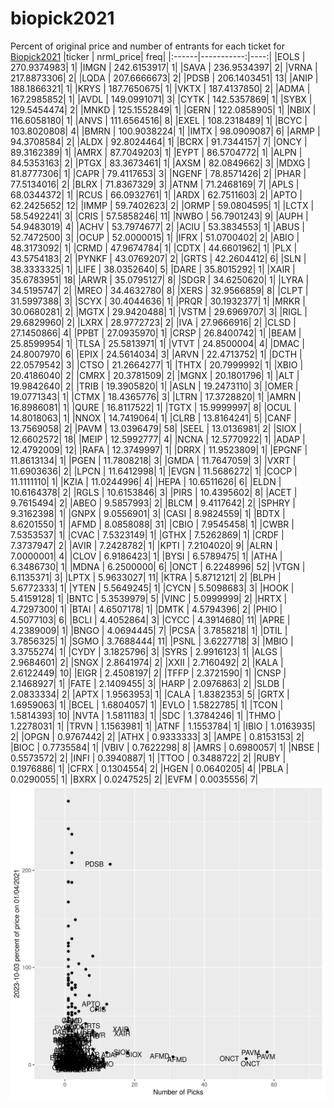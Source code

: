 # biopick2021
Percent of original price and number of entrants for each ticket for [Biopick2021](https://twitter.com/hashtag/Biopick2021)
|ticker |  nrml_price| freq|
|:------|-----------:|----:|
|EOLS   | 270.9374983|    1|
|IMGN   | 242.6153917|    1|
|SAVA   | 236.9534397|    2|
|VRNA   | 217.8873306|    2|
|LQDA   | 207.6666673|    2|
|PDSB   | 206.1403451|   13|
|ANIP   | 188.1866321|    1|
|KRYS   | 187.7650675|    1|
|VKTX   | 187.4137850|    2|
|ADMA   | 167.2985852|    1|
|AVDL   | 149.0991071|    3|
|CYTK   | 142.5357869|    1|
|SYBX   | 129.5454474|    2|
|MNKD   | 125.1552849|    1|
|GERN   | 122.0858905|    1|
|NBIX   | 116.6058180|    1|
|ANVS   | 111.6564516|    8|
|EXEL   | 108.2318489|    1|
|BCYC   | 103.8020808|    4|
|BMRN   | 100.9038224|    1|
|IMTX   |  98.0909087|    6|
|ARMP   |  94.3708584|    2|
|ALDX   |  92.8024464|    1|
|BCRX   |  91.7344157|    7|
|ONCY   |  89.3162389|    1|
|AMRX   |  87.7049203|    1|
|EYPT   |  86.5704772|    1|
|ALPN   |  84.5353163|    2|
|PTGX   |  83.3673461|    1|
|AXSM   |  82.0849662|    3|
|MDXG   |  81.8777306|    1|
|CAPR   |  79.4117653|    3|
|NGENF  |  78.8571426|    2|
|PHAR   |  77.5134016|    2|
|BLRX   |  71.8367329|    3|
|ATNM   |  71.2468169|    7|
|APLS   |  68.0344372|    1|
|RCUS   |  66.0932761|    1|
|ARDX   |  62.7511603|    2|
|APTO   |  62.2425652|   12|
|IMMP   |  59.7402623|    2|
|ORMP   |  59.0804595|    1|
|LCTX   |  58.5492241|    3|
|CRIS   |  57.5858246|   11|
|NWBO   |  56.7901243|    9|
|AUPH   |  54.9483019|    4|
|ACHV   |  53.7974677|    2|
|ACIU   |  53.3834553|    1|
|ABUS   |  52.7472500|    3|
|OCUP   |  52.0000015|    1|
|IFRX   |  51.0700402|    2|
|ABIO   |  48.3173092|    1|
|CRMD   |  47.9674784|    1|
|CDTX   |  44.6601962|    1|
|PLX    |  43.5754183|    2|
|PYNKF  |  43.0769207|    2|
|GRTS   |  42.2604412|    6|
|SLN    |  38.3333325|    1|
|LIFE   |  38.0352640|    5|
|DARE   |  35.8015292|    1|
|XAIR   |  35.6783951|   18|
|ARWR   |  35.0795127|    8|
|SDGR   |  34.6250620|    1|
|LYRA   |  34.5195747|    2|
|MREO   |  34.4632780|    8|
|XERS   |  32.9566859|    8|
|CLPT   |  31.5997388|    3|
|SCYX   |  30.4044636|    1|
|PRQR   |  30.1932377|    1|
|MRKR   |  30.0680281|    2|
|MGTX   |  29.9420488|    1|
|VSTM   |  29.6969707|    3|
|RIGL   |  29.6829960|    2|
|LXRX   |  28.9772723|    2|
|IVA    |  27.9666916|    2|
|CLSD   |  27.1450866|    4|
|PPBT   |  27.0935970|    1|
|CRSP   |  26.8400742|    1|
|BEAM   |  25.8599954|    1|
|TLSA   |  25.5813971|    1|
|VTVT   |  24.8500004|    4|
|DMAC   |  24.8007970|    6|
|EPIX   |  24.5614034|    3|
|ARVN   |  22.4713752|    1|
|DCTH   |  22.0579542|    3|
|CTSO   |  21.2664277|    1|
|THTX   |  20.7999992|    1|
|XBIO   |  20.4186040|    2|
|CMRX   |  20.3781509|    2|
|MGNX   |  20.1801796|    1|
|ALT    |  19.9842640|    2|
|TRIB   |  19.3905820|    1|
|ASLN   |  19.2473110|    3|
|OMER   |  19.0771343|    1|
|CTMX   |  18.4365776|    3|
|LTRN   |  17.3728820|    1|
|AMRN   |  16.8986081|    1|
|QURE   |  16.8117522|    1|
|TGTX   |  15.9999997|    8|
|OCUL   |  14.8018063|    1|
|NNOX   |  14.7419064|    1|
|CLRB   |  13.8164241|    5|
|CANF   |  13.7569058|    2|
|PAVM   |  13.0396479|   58|
|SEEL   |  13.0136981|    2|
|SIOX   |  12.6602572|   18|
|MEIP   |  12.5992777|    4|
|NCNA   |  12.5770922|    1|
|ADAP   |  12.4792009|   12|
|RAFA   |  12.3749997|    1|
|DRRX   |  11.9523809|    1|
|EPGNF  |  11.8613134|    1|
|PGEN   |  11.7808218|    3|
|GMDA   |  11.7647059|    3|
|VXRT   |  11.6903636|    2|
|LPCN   |  11.6412998|    1|
|EVGN   |  11.5686272|    1|
|COCP   |  11.1111110|    1|
|KZIA   |  11.0244996|    4|
|HEPA   |  10.6511626|    6|
|ELDN   |  10.6164378|    2|
|RGLS   |  10.6153846|    3|
|PIRS   |  10.4395602|    8|
|ACET   |   9.7615494|    2|
|ABEO   |   9.5857993|    2|
|BLCM   |   9.4117642|    2|
|SPHRY  |   9.3162398|    1|
|GNPX   |   9.0556901|    3|
|CASI   |   8.9824559|    1|
|BDTX   |   8.6201550|    1|
|AFMD   |   8.0858088|   31|
|CBIO   |   7.9545458|    1|
|CWBR   |   7.5353537|    1|
|CVAC   |   7.5323149|    1|
|GTHX   |   7.5262869|    1|
|CRDF   |   7.3737947|    2|
|AVIR   |   7.2428782|    1|
|KPTI   |   7.2104020|    9|
|ALRN   |   7.0000001|    4|
|CLOV   |   6.9186423|    1|
|BYSI   |   6.5789475|    1|
|ATHA   |   6.3486730|    1|
|MDNA   |   6.2500000|    6|
|ONCT   |   6.2248996|   52|
|VTGN   |   6.1135371|    3|
|LPTX   |   5.9633027|   11|
|KTRA   |   5.8712121|    2|
|BLPH   |   5.6772333|    1|
|YTEN   |   5.5649245|    1|
|CYCN   |   5.5098683|    3|
|HOOK   |   5.4159128|    1|
|BNTC   |   5.3539979|    5|
|VINC   |   5.0999999|    2|
|HRTX   |   4.7297300|    1|
|BTAI   |   4.6507178|    1|
|DMTK   |   4.5794396|    2|
|PHIO   |   4.5077103|    6|
|BCLI   |   4.4052864|    3|
|CYCC   |   4.3914680|   11|
|APRE   |   4.2389009|    1|
|BNGO   |   4.0694445|    7|
|PCSA   |   3.7858218|    1|
|DTIL   |   3.7856325|    1|
|SGMO   |   3.7688444|   11|
|PSNL   |   3.6227718|    3|
|MBIO   |   3.3755274|    1|
|CYDY   |   3.1825796|    3|
|SYRS   |   2.9916123|    1|
|ALGS   |   2.9684601|    2|
|SNGX   |   2.8641974|    2|
|XXII   |   2.7160492|    2|
|KALA   |   2.6122449|   10|
|EIGR   |   2.4508197|    2|
|TFFP   |   2.3721590|    1|
|CNSP   |   2.1468927|    1|
|FATE   |   2.1409455|    3|
|HARP   |   2.0976863|    2|
|SLDB   |   2.0833334|    2|
|APTX   |   1.9563953|    1|
|CALA   |   1.8382353|    5|
|GRTX   |   1.6959063|    1|
|BCEL   |   1.6804057|    1|
|EVLO   |   1.5822785|    1|
|TCON   |   1.5814393|   10|
|NVTA   |   1.5811183|    1|
|SDC    |   1.3784246|    1|
|THMO   |   1.2278031|    1|
|TRVN   |   1.1563981|    1|
|ATNF   |   1.1553784|    1|
|IBIO   |   1.0163935|    2|
|OPGN   |   0.9767442|    2|
|ATHX   |   0.9333333|    3|
|AMPE   |   0.8153153|    2|
|BIOC   |   0.7735584|    1|
|VBIV   |   0.7622298|    8|
|AMRS   |   0.6980057|    1|
|NBSE   |   0.5573572|    2|
|INFI   |   0.3940887|    1|
|TTOO   |   0.3488722|    2|
|RUBY   |   0.1976886|    1|
|CFRX   |   0.1304554|    2|
|HGEN   |   0.0640205|    4|
|PBLA   |   0.0290055|    1|
|BXRX   |   0.0247525|    2|
|EVFM   |   0.0035556|    7|
![retvspicks](biopicks.png?raw=true)
